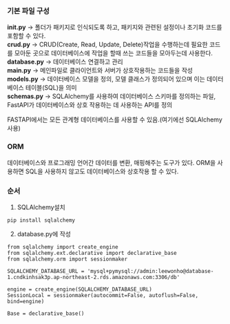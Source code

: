 ### 기본 파일 구성
**__init__.py** → 폴더가 패키지로 인식되도록 하고, 패키지와 관련된 설정이나 초기화 코드를 포함할 수 있다. <br>
**crud.py** → CRUD(Create, Read, Update, Delete)작업을 수행하는데 필요한 코드를 모아둔 곳으로 데이터베이스에 작업을 할때 쓰는 코드들을 모아두는데 사용한다. <br>
**database.py** → 데이터베이스 연결하고 관리 <br>
**main.py** → 메인파일로 클라이언트와 서버가 상호작용하는 코드들을 작성 <br>
**models.py** → 데이터베이스 모델을 정의, 모델 클래스가 정의되어 있으며 이는 데이터베이스 테이블(SQL)을 의미 <br>
**schemas.py** → SQLAlchemy를 사용하여 데이터베이스 스키마를 정의하는 파일, FastAPI가 데이터베이스와 상호 작용하는 데 사용하는 API를 정의 <br>


FASTAPI에서는 모든 관계형 데이터베이스를 사용할 수 있음.(여기에선 SQLAlchemy사용)

### ORM
데이터베이스와 프로그래밍 언어간 데이터를 변환, 매핑해주는 도구가 있다.
ORM을 사용하면 SQL을 사용하지 않고도 데이터베이스와 상호작용 할 수 있다.


### 순서
1. SQLAlchemy설치
```
pip install sqlalchemy
```

2. database.py에 작성
```
from sqlalchemy import create_engine
from sqlalchemy.ext.declarative import declarative_base
from sqlalchemy.orm import sessionmaker

SQLALCHEMY_DATABASE_URL = 'mysql+pymysql://admin:leewonho@database-1.cndkinhsak3p.ap-northeast-2.rds.amazonaws.com:3306/db'

engine = create_engine(SQLALCHEMY_DATABASE_URL)
SessionLocal = sessionmaker(autocommit=False, autoflush=False, bind=engine)

Base = declarative_base()
```

